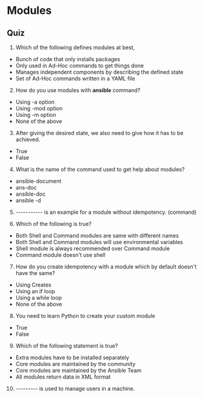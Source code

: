 # Modules
## Quiz

1. Which of the following defines modules at best,

  * Bunch of code that only installs packages
  * Only used in Ad-Hoc commands to get things done
  * Manages independent components by describing the defined state
  * Set of Ad-Hoc commands written in a YAML file

2. How do you use modules with **ansible** command?

  * Using -a option
  * Using -mod option
  * Using -m option
  * None of the above

3. After giving the desired state, we also need to give how it has to be achieved.

  * True
  * False

4. What is the name of the command used to get help about modules?

  * ansible-document
  * ans-doc
  * ansible-doc
  * ansible -d

5. ----------- is an example for a module without idempotency. (command)

6. Which of the following is true?

  * Both Shell and Command modules are same with different names
  * Both Shell and Command modules will use environmental variables
  * Shell module is always recommended over Command module
  * Command module doesn't use shell

7. How do you create idempotency with a module which by default doesn't have the same?

  * Using Creates
  * Using an if loop
  * Using a while loop
  * None of the above

8. You need to learn Python to create your custom module

  * True
  * False

9. Which of the following statement is true?

  * Extra modules have to be installed separately
  * Core modules are maintained by the community
  * Core modules are maintained by the Ansible Team
  * All modules return data in XML format

10. --------- is used to manage users in a machine.
